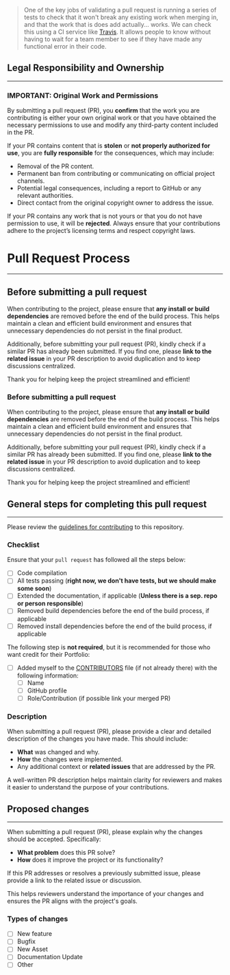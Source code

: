> One of the key jobs of validating a pull request is running a series of tests to check that it won't break any existing work when merging in, and that the work that is does add actually... works. We can check this using a CI service like [Travis](https://travis-ci.org/getting_started). It allows people to know without having to wait for a team member to see if they have made any functional error in their code.

## Legal Responsibility and Ownership
___

### IMPORTANT: Original Work and Permissions

By submitting a pull request (PR), you **confirm** that the work you are contributing is either your own original work or that you have obtained the necessary permissions to use and modify any third-party content included in the PR.

If your PR contains content that is **stolen** or **not properly authorized for use**, you are **fully responsible** for the consequences, which may include:

- Removal of the PR content.
- Permanent ban from contributing or communicating on official project channels.
- Potential legal consequences, including a report to GitHub or any relevant authorities.
- Direct contact from the original copyright owner to address the issue.

If your PR contains any work that is not yours or that you do not have permission to use, it will be **rejected**. Always ensure that your contributions adhere to the project’s licensing terms and respect copyright laws.

# Pull Request Process
___

## Before submitting a pull request

When contributing to the project, please ensure that **any install or build dependencies** are removed before the end of the build process. This helps maintain a clean and efficient build environment and ensures that unnecessary dependencies do not persist in the final product.

Additionally, before submitting your pull request (PR), kindly check if a similar PR has already been submitted. If you find one, please **link to the related issue** in your PR description to avoid duplication and to keep discussions centralized.

Thank you for helping keep the project streamlined and efficient!

### Before submitting a pull request

When contributing to the project, please ensure that **any install or build dependencies** are removed before the end of the build process. This helps maintain a clean and efficient build environment and ensures that unnecessary dependencies do not persist in the final product.

Additionally, before submitting your pull request (PR), kindly check if a similar PR has already been submitted. If you find one, please **link to the related issue** in your PR description to avoid duplication and to keep discussions centralized.

Thank you for helping keep the project streamlined and efficient!

## General steps for completing this pull request
___

Please review the [guidelines for contributing](CONTRIBUTING.md) to this repository.

### Checklist

Ensure that your `pull request` has followed all the steps below:

- [ ] Code compilation
- [ ] All tests passing (**right now, we don't have tests, but we should make some soon**)
- [ ] Extended the documentation, if applicable (**Unless there is a sep. repo or person responsible**)
- [ ] Removed build dependencies before the end of the build process, if applicable
- [ ] Removed install dependencies before the end of the build process, if applicable

The following step is **not required**, but it is recommended for those who want credit for their Portfolio:
- [ ] Added myself to the [CONTRIBUTORS](CONTRIBUTORS.md) file (if not already there) with the following information:
  - [ ] Name
  - [ ] GitHub profile
  - [ ] Role/Contribution (if possible link your merged PR)

### Description

When submitting a pull request (PR), please provide a clear and detailed description of the changes you have made. This should include:

- **What** was changed and why.
- **How** the changes were implemented.
- Any additional context or **related issues** that are addressed by the PR.

A well-written PR description helps maintain clarity for reviewers and makes it easier to understand the purpose of your contributions.

## Proposed changes
___

When submitting a pull request (PR), please explain why the changes should be accepted. Specifically:

- **What problem** does this PR solve?
- **How** does it improve the project or its functionality?

If this PR addresses or resolves a previously submitted issue, please provide a link to the related issue or discussion.

This helps reviewers understand the importance of your changes and ensures the PR aligns with the project's goals.

### Types of changes

- [ ] New feature
- [ ] Bugfix
- [ ] New Asset
- [ ] Documentation Update
- [ ] Other